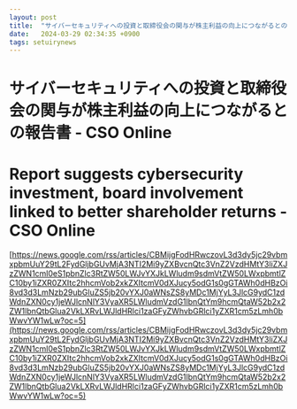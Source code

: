 ```yaml
---
layout: post
title:  "サイバーセキュリティへの投資と取締役会の関与が株主利益の向上につながるとの報告書 - CSO Online"
date:   2024-03-29 02:34:35 +0900
tags: setuirynews 
---
```


# サイバーセキュリティへの投資と取締役会の関与が株主利益の向上につながるとの報告書 - CSO Online



# Report suggests cybersecurity investment, board involvement linked to better shareholder returns - CSO Online

[https://news.google.com/rss/articles/CBMijgFodHRwczovL3d3dy5jc29vbmxpbmUuY29tL2FydGljbGUvMjA3NTI2Mi9yZXBvcnQtc3VnZ2VzdHMtY3liZXJzZWN1cml0eS1pbnZlc3RtZW50LWJvYXJkLWludm9sdmVtZW50LWxpbmtlZC10by1iZXR0ZXItc2hhcmVob2xkZXItcmV0dXJucy5odG1s0gGTAWh0dHBzOi8vd3d3LmNzb29ubGluZS5jb20vYXJ0aWNsZS8yMDc1MjYyL3JlcG9ydC1zdWdnZXN0cy1jeWJlcnNlY3VyaXR5LWludmVzdG1lbnQtYm9hcmQtaW52b2x2ZW1lbnQtbGlua2VkLXRvLWJldHRlci1zaGFyZWhvbGRlci1yZXR1cm5zLmh0bWwvYW1wLw?oc=5](https://news.google.com/rss/articles/CBMijgFodHRwczovL3d3dy5jc29vbmxpbmUuY29tL2FydGljbGUvMjA3NTI2Mi9yZXBvcnQtc3VnZ2VzdHMtY3liZXJzZWN1cml0eS1pbnZlc3RtZW50LWJvYXJkLWludm9sdmVtZW50LWxpbmtlZC10by1iZXR0ZXItc2hhcmVob2xkZXItcmV0dXJucy5odG1s0gGTAWh0dHBzOi8vd3d3LmNzb29ubGluZS5jb20vYXJ0aWNsZS8yMDc1MjYyL3JlcG9ydC1zdWdnZXN0cy1jeWJlcnNlY3VyaXR5LWludmVzdG1lbnQtYm9hcmQtaW52b2x2ZW1lbnQtbGlua2VkLXRvLWJldHRlci1zaGFyZWhvbGRlci1yZXR1cm5zLmh0bWwvYW1wLw?oc=5)

